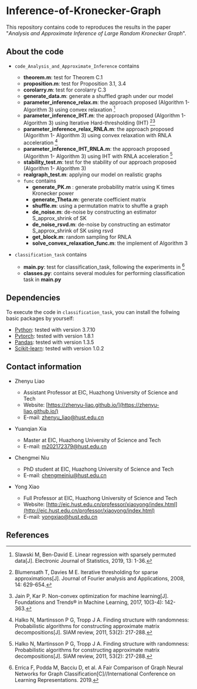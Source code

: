 # Inference-of-Kronecker-Graph
This repository contains code to reproduces the results in the paper "*Analysis and Approximate Inference of
Large Random Kronecker Graph*".
## About the code
* `code_Analysis_and_Approximate_Inference` contains 
  * **theorem.m**: test for Theorem C.1
  * **proposition.m**: test for Proposition 3.1, 3.4
  * **corolarry.m**: test for corolarry C.3
  * **generate_data.m**: generate a shuffled graph under our model
  * **parameter_inference_relax.m**: the approach proposed (Algorithm 1- Algorithm 3) using convex relaxation [^4]
  * **parameter_inference_IHT.m**: the approach proposed (Algorithm 1- Algorithm 3) using Iterative Hard-thresholding (IHT) [^2][^3]
  * **parameter_inference_relax_RNLA.m**: the approach proposed (Algorithm 1- Algorithm 3) using convex relaxation with RNLA acceleration [^5]
  * **parameter_inference_IHT_RNLA.m**: the approach proposed (Algorithm 1- Algorithm 3) using IHT with RNLA acceleration [^5]
  * **stability_test.m**: test for the stability of our approach proposed (Algorithm 1- Algorithm 3)
  * **realgraph_test.m**: applying our model on realistic graphs
  * `func` contains 
    * **generate_PK.m** : generate probability matrix using K times Kronecker power
    * **generate_Theta.m**: generate coefficient matrix
    * **shuffle.m**: using a permutation matrix to shuffle a graph
    * **de_noise.m**: de-noise by constructing an estimator S_approx_shrink of SK
    * **de_noise_rsvd.m**: de-noise by constructing an estimator S_approx_shrink of SK using rsvd
    * **get_block.m**: random sampling for RNLA 
    * **solve_convex_relaxation_func.m**: the implement of Algorithm 3
     
* `classification_task` contains 
  * **main.py**: test for classification_task, following the experiments in [^1]
  * **classes.py**: contains several modules for performing classification task in **main.py**
    
  
## Dependencies
To execute the code in `classification_task`, you can install the follwing basic packages by yourself:
* [Python](https://www.python.org/): tested with version 3.7.10
* [Pytorch](https://pytorch.org/): tested with version 1.8.1
* [Pandas](https://pandas.pydata.org/): tested with version 1.3.5
* [Scikit-learn](https://scikit-learn.org/stable/): tested with version 1.0.2

## Contact information
* Zhenyu Liao
  * Assistant Professor at EIC, Huazhong University of Science and Tech
  * Website: [https://zhenyu-liao.github.io/](https://zhenyu-liao.github.io/)
  * E-mail: [zhenyu_liao@hust.edu.cn](mailto:zhenyu_liao@hust.edu.cn)

* Yuanqian Xia
  * Master at EIC, Huazhong University of Science and Tech
  * E-mail: [m202172379@hust.edu.cn](mailto:m202172379@hust.edu.cn)

* Chengmei Niu
  * PhD student at EIC, Huazhong University of Science and Tech
  * E-mail: [chengmeiniu@hust.edu.cn](mailto:chengmeiniu@hust.edu.cn)

* Yong Xiao
  * Full Professor at EIC, Huazhong University of Science and Tech
  * Website: [http://eic.hust.edu.cn/professor/xiaoyong/index.html](http://eic.hust.edu.cn/professor/xiaoyong/index.html)
  * E-mail: [yongxiao@hust.edu.cn](mailto:yongxiao@hust.edu.cn)

## References
[^1]: Errica F, Podda M, Bacciu D, et al. A Fair Comparison of Graph Neural Networks for Graph Classification[C]//International Conference on Learning Representations. 2019.
[^2]: Blumensath T, Davies M E. Iterative thresholding for sparse approximations[J]. Journal of Fourier analysis and Applications, 2008, 14: 629-654.
[^3]: Jain P, Kar P. Non-convex optimization for machine learning[J]. Foundations and Trends® in Machine Learning, 2017, 10(3-4): 142-363.
[^4]: Slawski M, Ben-David E. Linear regression with sparsely permuted data[J]. Electronic Journal of Statistics, 2019, 13: 1-36.
[^5]: Halko N, Martinsson P G, Tropp J A. Finding structure with randomness: Probabilistic algorithms for constructing approximate matrix decompositions[J]. SIAM review, 2011, 53(2): 217-288.
